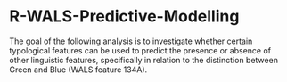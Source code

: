 # R-WALS-Predictive-Modelling
The goal of the following analysis is to investigate whether certain typological features can be used to predict the presence or absence of other linguistic features, specifically in relation to the distinction between Green and Blue (WALS feature 134A).
